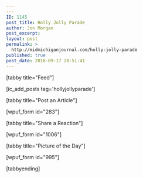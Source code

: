 ```yaml
---
---
ID: 1145
post_title: Holly Jolly Parade
author: Jon Morgan
post_excerpt:
layout: post
permalink: >
  http://midmichiganjournal.com/holly-jolly-parade
published: true
post_date: 2018-09-17 20:51:41
---
```

[tabby title="Feed"]

[ic_add_posts tag='hollyjollyparade']

[tabby title="Post an Article"]

[wpuf_form id="283"]

[tabby title="Share a Reaction"]

[wpuf_form id="1006"]

[tabby title="Picture of the Day"]

[wpuf_form id="995"]

[tabbyending]
<h2></h2>